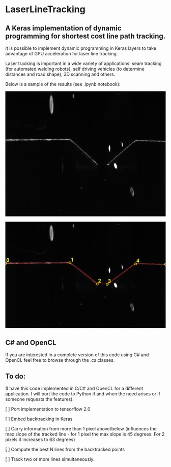 # LaserLineTracking
A Keras implementation of dynamic programming for shortest cost line path tracking.
---

It is possible to implement dynamic programming in Keras layers to take advantage of GPU acceleration for laser line tracking.

Laser tracking is important in a wide variety of applications: seam tracking (for automated welding robots), self driving vehicles (to determine distances and road shape), 3D scanning and others.

Below is a sample of the results (see .ipynb notebook):

![Original image](weld2.png "Original image")

![Processed image](weld2proc.png "Processed image")

## C# and OpenCL

If you are interested in a complete version of this code using C# and OpenCL feel free to browse through the .cs classes.

## To do:

(I have this code implemented in C/C# and OpenCL for a different application. I will port the code to Python if and when the need arises or if someone requests the features).

[ ] Port implementation to tensorflow 2.0

[ ] Embed backtracking in Keras

[ ] Carry information from more than 1 pixel above/below (influences the max slope of the tracked line - for 1 pixel the max slope is 45 degrees. For 2 pixels it increases to 63 degrees)

[ ] Compute the best N lines from the backtracked points

[ ] Track two or more lines simultaneously.
